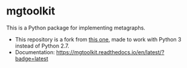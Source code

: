 # mgtoolkit

This is a Python package for implementing metagraphs.
- This repository is a fork from [this one](https://github.com/), made to work with Python 3 instead of Python 2.7.
- Documentation: https://mgtoolkit.readthedocs.io/en/latest/?badge=latest
